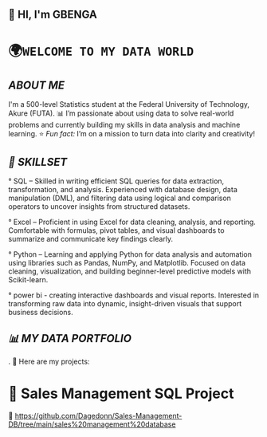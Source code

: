 ## 👋 **HI, I'm GBENGA**
# 🌍`WELCOME TO MY DATA WORLD`

## ***ABOUT ME***                  
I'm a 500-level Statistics student at the Federal University of Technology, Akure (FUTA).
📊 I’m passionate about using data to solve real-world problems and currently building my skills in data analysis and machine learning.
⭐ *Fun fact:* I’m on a mission to turn data into clarity and creativity!

## ***🎯 SKILLSET***
° SQL – Skilled in writing efficient SQL queries for data extraction, transformation, and analysis. Experienced with database design, data manipulation (DML), and filtering data using logical and comparison operators to uncover insights from structured datasets.

° Excel – Proficient in using Excel for data cleaning, analysis, and reporting. Comfortable with formulas, pivot tables, and visual dashboards to summarize and communicate key findings clearly.

° Python – Learning and applying Python for data analysis and automation using libraries such as Pandas, NumPy, and Matplotlib. Focused on data cleaning, visualization, and building beginner-level predictive models with Scikit-learn.

° power bi -  creating interactive dashboards and visual reports. Interested in transforming raw data into dynamic, insight-driven visuals that support business decisions.



## ***📊 MY DATA PORTFOLIO***

. 🚀  Here are my projects:
# 🧾 Sales Management SQL Project
💾 https://github.com/Dagedonn/Sales-Management-DB/tree/main/sales%20management%20database





<!--
**Dagedonn/Dagedonn** is a ✨ _special_ ✨ repository because its `README.md` (this file) appears on your GitHub profile.

Here are some ideas to get you started:

- 🔭 I’m currently working on ...
- 🌱 I’m currently learning ...
- 👯 I’m looking to collaborate on ...
- 🤔 I’m looking for help with ...
- 💬 Ask me about ...
- 📫 How to reach me: ...
- 😄 Pronouns: ...
- ⚡ Fun fact: ...
-->
